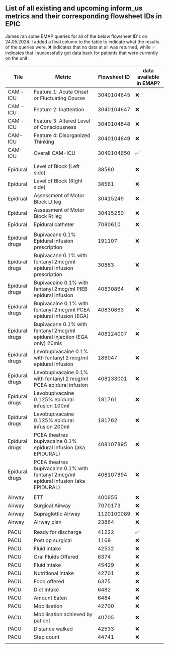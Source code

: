 ## List of all existing and upcoming inform_us metrics and their corresponding flowsheet IDs in EPIC ##

James ran some EMAP queries for all of the below flowsheet ID's on 24.05.2024. I added a final column to the table to indicate what the results of the queries were. ❌ indicates that no data at all was returned, while ✅ indicates that I successfully got data back for patients that were currently on the unit.


| Tile | Metric | Flowsheet ID | data available in EMAP? |
|-|-|-|-|
| CAM -ICU | Feature 1: Acute Onset or Fluctuating Course | 3040104645 | ❌ |
| CAM -ICU | Feature 2: Inattention | 3040104647 | ❌ |
| CAM -ICU | Feature 3: Altered Level of Consciousness | 3040104648 | ❌ |
| CAM-ICU | Feature 4: Disorganized Thinking | 3040104649 | ❌ |
| CAM-ICU | Overall CAM-ICU | 3040104650 | ✅ | 
| | | |
| Epidural | Level of Block (Left side) | 38580 | ❌ |
| Epidural | Level of Block (Right side) | 38581 | ❌ |
| Epidrual | Assessment of Motor Block Lt leg | 30415249 | ❌ |
| Epidural | Assessment of Motor Block Rt leg | 30415250 | ❌ |
| Epidural | Epidural catheter | 7080610 | ❌ |
| | | |
| Epidural drugs | Bupivacane 0.1% Epidural infusion prescription | 191107 | ❌ |
| Epidural drugs | Bupivacane 0.1% with fentanyl 2mcg/ml epidural infusion prescription | 30863 | ❌ |
| Epidural drugs | Bupivacaine 0.1% with fentanyl 2mcg/ml PIEB epidural infusion | 40830864 | ❌ |
| Epidural drugs | Bupivacaine 0.1% with fentanyl 2mcg/ml PCEA epidural infusion (EGA) | 40830863 | ❌ |
| Epidural drugs | Bupivacane 0.1% with fentanyl 2mcg/ml epidural injection (EGA only) 20mls | 408124007 | ❌ |
| Epidural drugs | Levobupivacaine 0.1% with fentanyl 2 mcg/ml epidural infusion | 188047 | ❌ |
| Epidural drugs | Levobupivacaine 0.1% with fentanyl 2 mcg/ml  PCEA epidural infusion | 408133001 | ❌ |
| Epidural drugs | Levobupivacaine 0.125% epidural infusion 100ml | 181761 | ❌ |
| Epidural drugs | Levobupivacaine 0.125% epidural infusion 200ml | 181762 | ❌ |
| Epidural drugs | PCEA theatres bupivacaine 0.1% epidural infusion (aka EPIDURAL) | 408107895 | ❌ |
| Epidural drugs | PCEA theatres bupivacaine 0.1% with fentanyl 2mcg/ml epidural infusion (aka EPIDURAL) | 408107894 | ❌ |
| | | |
| Airway | ETT| 400655 | ❌ |
| Airway | Surgical Airway | 7070173 | ❌ |
| Airway | Supraglottic Airway | 1120100089 | ❌ |
| Airway | Airway plan | 23864 | ❌ |
| | | | 
| PACU | Ready for discharge | 41222 | ✅ |
| PACU | Post op surgical | 1169 | ❌ |
| PACU | Fluid intake | 42532 | ❌ |
| PACU | Oral Fluids Offered | 6374 | ❌ |
| PACU | Fluid intake | 45429 | ❌ |
| PACU | Nutritional intake | 42701 | ❌ |
| PACU | Food offered | 6375 | ❌ |
| PACU | Diet Intake | 6482 | ❌ |
| PACU | Amount Eaten | 6484 | ❌ |
| PACU | Mobilisation | 42700 | ❌ |
| PACU | Mobilisation achieved by patient | 40705 | ❌ |
| PACU | Distance walked | 42533 | ❌ | 
| PACU | Step count | 44741 | ❌ |
| | | |

